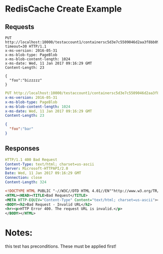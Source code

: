 # RedisCache Create Example

## Requests

``` message (request)
PUT http://localhost:10000/testaccount1/containersc5d3e7c5509046d2aa3f8bb095593T?timeout=30 HTTP/1.1
x-ms-version: 2016-05-31
x-ms-blob-type: PageBlob
x-ms-blob-content-length: 1024
x-ms-date: Wed, 11 Jan 2017 09:16:29 GMT
Content-Length: 23

{
  "foo":"bizzzzz"
}
```


``` yaml (request-header)
PUT http://localhost:10000/testaccount1/containersc5d3e7c5509046d2aa3f8bb095593T?timeout=30 HTTP/1.1
x-ms-version: 2016-05-31
x-ms-blob-type: PageBlob
x-ms-blob-content-length: 1024
x-ms-date: Wed, 11 Jan 2017 09:16:29 GMT
Content-Length: 23
```

``` json (request-body)
{
  "foo":"bar"
}
```

## Responses

``` yaml (response-header)
HTTP/1.1 400 Bad Request
Content-Type: text/html; charset=us-ascii
Server: Microsoft-HTTPAPI/2.0
Date: Wed, 11 Jan 2017 09:16:29 GMT
Connection: close
Content-Length: 324
```

``` xml (response-body)
<!DOCTYPE HTML PUBLIC "-//W3C//DTD HTML 4.01//EN""http://www.w3.org/TR/html4/strict.dtd">
<HTML><HEAD><TITLE>Bad Request</TITLE>
<META HTTP-EQUIV="Content-Type" Content="text/html; charset=us-ascii"></HEAD>
<BODY><h2>Bad Request - Invalid URL</h2>
<hr><p>HTTP Error 400. The request URL is invalid.</p>
</BODY></HTML>
```

# Notes:  
this test has preconditions. These must be applied first!

``` json (before)

```

``` json (after)

```

